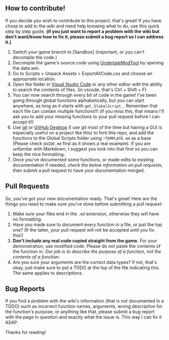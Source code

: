## How to contribute!
 If you decide you wish to contribute to this project, that's great! If you have chose to add to the wiki and need help knowing what to do, use this quick step by step guide. **(if you just want to report a problem with the wiki but don't want/know how to fix it, please submit a bug report so I can address it.)**
 1. Switch your game branch to \[Sandbox] (important, or you can't decompile the code.)
 2. Decompile the game's source code using [UndertaleModTool](https://github.com/krzys-h/UndertaleModTool/suites/5994794812/artifacts/206790477) by opening the data.win.
 3. Go to Scripts > Unpack Assets > ExportAllCode.csx and choose an appropriate location.
 4. Open the folder in [Visual Studio Code](https://code.visualstudio.com/) or any other editor with the ability to search the contents of files. (in vscode, that's Ctrl + Shift + F)
 5. You can now search through every bit of code in the game! I've been going through global functions alphabetically, but you can start anywhere, as long as it starts with `gml_GlobalScript_`. Remember that each file can contain multiple functions!!! (if you miss this, that means I'll ask you to add your missing functions to your pull request before I can accept it!)
 6. Use [git](https://git-scm.com/) or [GitHub Desktop](https://desktop.github.com/) (I use git most of the time but having a GUI is especially useful on a project like this) to fork this repo, and add the functions to the Global Scripts folder using `!TEMPLATE.md` as a base (Please check `GUIDE.md` first as it shows a real example). If you are unfamilar with Markdown, I suggest you look into that first so you can keep the nice formatting.
 7. Once you've documented some functions, or made edits to existing documentation if needed, *check the below information on pull requests*, then submit a pull request to have your documentation merged.

## Pull Requests
 So, you've got your new documentation ready. That's great! Here are the things you need to make sure you've done before submitting a pull request:
 1. Make sure your files end in the `.md` extension, otherwise they will have no formatting.
 2. Have you made sure to document every function in a file, or just the top one? (If the latter, your pull request will not be accepted until you fix this!)
 3. **Don't include any real code copied straight from the game.** For your demonstration, use modified code. Please do not paste the contents of the function in. *Our job is to describe the purpose of a function, not the contents of a function.*
 4. Are you sure your arguments are the correct data types? If not, that's okay, just make sure to put a TODO at the top of the file indicating this. The same applies to descriptions.

## Bug Reports
 If you find a problem with the wiki's information (that is not documented in a TODO) such as incorrect function names, arguments, wrong description for the function's purpose, or anything like that, please submit a bug report with the page in question and exactly what the issue is. This way I can fix it ASAP.


Thanks for reading!